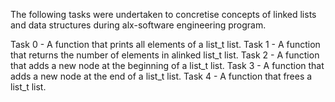 The following tasks were undertaken to concretise concepts of linked lists and data structures during alx-software engineering program.

Task 0 - A function that prints all elements of a list_t list.
Task 1 - A function that returns the number of elements in alinked list_t list.
Task 2 - A function that adds a new node at the beginning of a list_t list.
Task 3 - A function that adds a new node at the end of a list_t list.
Task 4 - A function that frees a list_t list.

